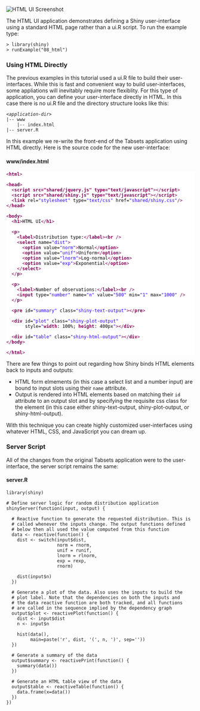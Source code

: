 

![HTML UI Screenshot](screenshots/html-ui.png)

The HTML UI application demonstrates defining a Shiny user-interface using a standard HTML page rather than a ui.R script. To run the example type: 

<pre><code class="console">&gt; library(shiny)
&gt; runExample(&quot;08_html&quot;)
</code></pre>

### Using HTML Directly

The previous examples in this tutorial used a ui.R file to build their user-interfaces. While this is fast and convenient way to build user-interfaces, some appliations will inevitably require more flexiblity. For this type of application, you can define your user-interface directly in HTML. In this case there is no ui.R file and the directory structure looks like this:

<pre><code>&lt;<em>application-dir</em>&gt;
|-- www
    |-- index.html
|-- server.R
</code></pre>

In this example we re-write the front-end of the Tabsets application using HTML directly. Here is the source code for the new user-interface:

#### www/index.html

<pre style='color:#000000;background:#ffffff;'><code><span style='color:#7f0055; '>&lt;</span><span style='color:#7f0055; font-weight:bold; '>html</span><span style='color:#7f0055; '>></span>

<span style='color:#7f0055; '>&lt;</span><span style='color:#7f0055; font-weight:bold; '>head</span><span style='color:#7f0055; '>></span>
  <span style='color:#7f0055; '>&lt;</span><span style='color:#7f0055; font-weight:bold; '>script src="shared/jquery.js" type="text/javascript"</span><span style='color:#7f0055; '>></span><span style='color:#7f0055; '>&lt;/</span><span style='color:#7f0055; font-weight:bold; '>script</span><span style='color:#7f0055; '>></span>
  <span style='color:#7f0055; '>&lt;</span><span style='color:#7f0055; font-weight:bold; '>script src="shared/shiny.js" type="text/javascript"</span><span style='color:#7f0055; '>></span><span style='color:#7f0055; '>&lt;/</span><span style='color:#7f0055; font-weight:bold; '>script</span><span style='color:#7f0055; '>></span>
  <span style='color:#7f0055; '>&lt;</span><span style='color:#7f0055; font-weight:bold; '>link</span> rel=<span style='color:#2a00ff; '>"stylesheet"</span> type=<span style='color:#2a00ff; '>"text/css"</span> href=<span style='color:#2a00ff; '>"shared/shiny.css"</span><span style='color:#7f0055; '>/></span> 
<span style='color:#7f0055; '>&lt;/</span><span style='color:#7f0055; font-weight:bold; '>head</span><span style='color:#7f0055; '>></span>
 
<span style='color:#7f0055; '>&lt;</span><span style='color:#7f0055; font-weight:bold; '>body</span><span style='color:#7f0055; '>></span>
  <span style='color:#7f0055; '>&lt;</span><span style='color:#7f0055; font-weight:bold; '>h1</span><span style='color:#7f0055; '>></span>HTML UI<span style='color:#7f0055; '>&lt;/</span><span style='color:#7f0055; font-weight:bold; '>h1</span><span style='color:#7f0055; '>></span>
 
  <span style='color:#7f0055; '>&lt;</span><span style='color:#7f0055; font-weight:bold; '>p</span><span style='color:#7f0055; '>></span>
    <span style='color:#7f0055; '>&lt;</span><span style='color:#7f0055; font-weight:bold; '>label</span><span style='color:#7f0055; '>></span>Distribution type:<span style='color:#7f0055; '>&lt;/</span><span style='color:#7f0055; font-weight:bold; '>label</span><span style='color:#7f0055; '>></span><span style='color:#7f0055; '>&lt;</span><span style='color:#7f0055; font-weight:bold; '>br</span> <span style='color:#7f0055; '>/></span>
    <span style='color:#7f0055; '>&lt;</span><span style='color:#7f0055; font-weight:bold; '>select</span> name=<span style='color:#2a00ff; '>"dist"</span><span style='color:#7f0055; '>></span>
      <span style='color:#7f0055; '>&lt;</span><span style='color:#7f0055; font-weight:bold; '>option</span> value=<span style='color:#2a00ff; '>"norm"</span><span style='color:#7f0055; '>></span>Normal<span style='color:#7f0055; '>&lt;/</span><span style='color:#7f0055; font-weight:bold; '>option</span><span style='color:#7f0055; '>></span>
      <span style='color:#7f0055; '>&lt;</span><span style='color:#7f0055; font-weight:bold; '>option</span> value=<span style='color:#2a00ff; '>"unif"</span><span style='color:#7f0055; '>></span>Uniform<span style='color:#7f0055; '>&lt;/</span><span style='color:#7f0055; font-weight:bold; '>option</span><span style='color:#7f0055; '>></span>
      <span style='color:#7f0055; '>&lt;</span><span style='color:#7f0055; font-weight:bold; '>option</span> value=<span style='color:#2a00ff; '>"lnorm"</span><span style='color:#7f0055; '>></span>Log-normal<span style='color:#7f0055; '>&lt;/</span><span style='color:#7f0055; font-weight:bold; '>option</span><span style='color:#7f0055; '>></span>
      <span style='color:#7f0055; '>&lt;</span><span style='color:#7f0055; font-weight:bold; '>option</span> value=<span style='color:#2a00ff; '>"exp"</span><span style='color:#7f0055; '>></span>Exponential<span style='color:#7f0055; '>&lt;/</span><span style='color:#7f0055; font-weight:bold; '>option</span><span style='color:#7f0055; '>></span>
    <span style='color:#7f0055; '>&lt;/</span><span style='color:#7f0055; font-weight:bold; '>select</span><span style='color:#7f0055; '>></span> 
  <span style='color:#7f0055; '>&lt;/</span><span style='color:#7f0055; font-weight:bold; '>p</span><span style='color:#7f0055; '>></span>
 
  <span style='color:#7f0055; '>&lt;</span><span style='color:#7f0055; font-weight:bold; '>p</span><span style='color:#7f0055; '>></span>
    <span style='color:#7f0055; '>&lt;</span><span style='color:#7f0055; font-weight:bold; '>label</span><span style='color:#7f0055; '>></span>Number of observations:<span style='color:#7f0055; '>&lt;/</span><span style='color:#7f0055; font-weight:bold; '>label</span><span style='color:#7f0055; '>></span><span style='color:#7f0055; '>&lt;</span><span style='color:#7f0055; font-weight:bold; '>br</span> <span style='color:#7f0055; '>/></span> 
    <span style='color:#7f0055; '>&lt;</span><span style='color:#7f0055; font-weight:bold; '>input</span> type=<span style='color:#2a00ff; '>"number"</span> name=<span style='color:#2a00ff; '>"n"</span> value=<span style='color:#2a00ff; '>"500"</span> min=<span style='color:#2a00ff; '>"1"</span> max=<span style='color:#2a00ff; '>"1000"</span> <span style='color:#7f0055; '>/></span>
  <span style='color:#7f0055; '>&lt;/</span><span style='color:#7f0055; font-weight:bold; '>p</span><span style='color:#7f0055; '>></span>
 
  <span style='color:#7f0055; '>&lt;</span><span style='color:#7f0055; font-weight:bold; '>pre</span> id=<span style='color:#2a00ff; '>"summary"</span> class=<span style='color:#2a00ff; '>"shiny-text-output"</span><span style='color:#7f0055; '>></span><span style='color:#7f0055; '>&lt;/</span><span style='color:#7f0055; font-weight:bold; '>pre</span><span style='color:#7f0055; '>></span> 
  
  <span style='color:#7f0055; '>&lt;</span><span style='color:#7f0055; font-weight:bold; '>div</span> id=<span style='color:#2a00ff; '>"plot"</span> class=<span style='color:#2a00ff; '>"shiny-plot-output"</span> 
       style=<span style='color:#2a00ff; '>"</span><span style='color:#7f0055; font-weight:bold; '>width</span>: 100%; <span style='color:#7f0055; font-weight:bold; '>height</span>: 400px<span style='color:#2a00ff; '>"</span><span style='color:#7f0055; '>></span><span style='color:#7f0055; '>&lt;/</span><span style='color:#7f0055; font-weight:bold; '>div</span><span style='color:#7f0055; '>></span> 
  
  <span style='color:#7f0055; '>&lt;</span><span style='color:#7f0055; font-weight:bold; '>div</span> id=<span style='color:#2a00ff; '>"table"</span> class=<span style='color:#2a00ff; '>"shiny-html-output"</span><span style='color:#7f0055; '>></span><span style='color:#7f0055; '>&lt;/</span><span style='color:#7f0055; font-weight:bold; '>div</span><span style='color:#7f0055; '>></span>
<span style='color:#7f0055; '>&lt;/</span><span style='color:#7f0055; font-weight:bold; '>body</span><span style='color:#7f0055; '>></span>

<span style='color:#7f0055; '>&lt;/</span><span style='color:#7f0055; font-weight:bold; '>html</span><span style='color:#7f0055; '>></span>
</code></pre>

There are few things to point out regarding how Shiny binds HTML elements back to inputs and outputs:

* HTML form elmements (in this case a select list and a number input) are bound to input slots using their `name` attribute.
* Output is rendered into HTML elements based on matching their `id` attribute to an output slot and by specifying the requisite css class for the element (in this case either shiny-text-output, shiny-plot-output, or shiny-html-output).

With this technique you can create highly customized user-interfaces using whatever HTML, CSS, and JavaScript you can dream up.

### Server Script

All of the changes from the original Tabsets application were to the user-interface, the server script remains the same:

#### server.R

<pre><code class="r">library(shiny)

# Define server logic for random distribution application
shinyServer(function(input, output) {

  # Reactive function to generate the requested distribution. This is 
  # called whenever the inputs change. The output functions defined 
  # below then all used the value computed from this function
  data &lt;- reactive(function() {  
    dist &lt;- switch(input$dist,
                   norm = rnorm,
                   unif = runif,
                   lnorm = rlnorm,
                   exp = rexp,
                   rnorm)

    dist(input$n)
  })

  # Generate a plot of the data. Also uses the inputs to build the 
  # plot label. Note that the dependencies on both the inputs and
  # the data reactive function are both tracked, and all functions 
  # are called in the sequence implied by the dependency graph
  output$plot &lt;- reactivePlot(function() {
    dist &lt;- input$dist
    n &lt;- input$n

    hist(data(), 
         main=paste(&#39;r&#39;, dist, &#39;(&#39;, n, &#39;)&#39;, sep=&#39;&#39;))
  })

  # Generate a summary of the data
  output$summary &lt;- reactivePrint(function() {
    summary(data())
  })

  # Generate an HTML table view of the data
  output$table &lt;- reactiveTable(function() {
    data.frame(x=data())
  })
})
</code></pre>


